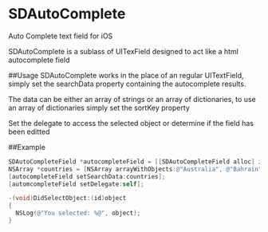 SDAutoComplete
==============

Auto Complete text field for iOS

SDAutoComplete is a sublass of UITexField designed to act like a html autocomplete field

##Usage
SDAutoComplete works in the place of an regular UITextField, simply set the searchData property containing the autocomplete results.

The data can be either an array of strings or an array of dictionaries, to use an array of dictionaries simply set the sortKey property

Set the delegate to access the selected object or determine if the field has been editted

##Example
```objective-c
SDAutoCompleteField *autocompleteField = [[SDAutoCompleteField alloc] init];
NSArray *countries = [NSArray arrayWithObjects:@"Australia", @"Bahrain", @"Cuba", @"Denmark", nil];
[autocompleteField setSearchData:countries];
[automcompleteField setDelegate:self];

-(void)DidSelectObject:(id)object
{
  NSLog(@"You selected: %@", object); 
}
```

